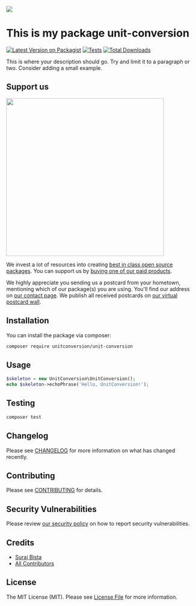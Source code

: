 
[<img src="https://github-ads.s3.eu-central-1.amazonaws.com/support-ukraine.svg?t=1" />](https://supportukrainenow.org)

# This is my package unit-conversion

[![Latest Version on Packagist](https://img.shields.io/packagist/v/unitconversion/unit-conversion.svg?style=flat-square)](https://packagist.org/packages/unitconversion/unit-conversion)
[![Tests](https://github.com/unitconversion/unit-conversion/actions/workflows/run-tests.yml/badge.svg?branch=main)](https://github.com/unitconversion/unit-conversion/actions/workflows/run-tests.yml)
[![Total Downloads](https://img.shields.io/packagist/dt/unitconversion/unit-conversion.svg?style=flat-square)](https://packagist.org/packages/unitconversion/unit-conversion)

This is where your description should go. Try and limit it to a paragraph or two. Consider adding a small example.

## Support us

[<img src="https://github-ads.s3.eu-central-1.amazonaws.com/unit-conversion.jpg?t=1" width="419px" />](https://spatie.be/github-ad-click/unit-conversion)

We invest a lot of resources into creating [best in class open source packages](https://spatie.be/open-source). You can support us by [buying one of our paid products](https://spatie.be/open-source/support-us).

We highly appreciate you sending us a postcard from your hometown, mentioning which of our package(s) you are using. You'll find our address on [our contact page](https://spatie.be/about-us). We publish all received postcards on [our virtual postcard wall](https://spatie.be/open-source/postcards).

## Installation

You can install the package via composer:

```bash
composer require unitconversion/unit-conversion
```

## Usage

```php
$skeleton = new UnitConversion\UnitConversion();
echo $skeleton->echoPhrase('Hello, UnitConversion!');
```

## Testing

```bash
composer test
```

## Changelog

Please see [CHANGELOG](CHANGELOG.md) for more information on what has changed recently.

## Contributing

Please see [CONTRIBUTING](https://github.com/spatie/.github/blob/main/CONTRIBUTING.md) for details.

## Security Vulnerabilities

Please review [our security policy](../../security/policy) on how to report security vulnerabilities.

## Credits

- [Suraj Bista](https://github.com/suraz63)
- [All Contributors](../../contributors)

## License

The MIT License (MIT). Please see [License File](LICENSE.md) for more information.
